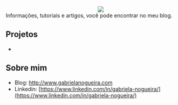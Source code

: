 <div style="text-align:center"><img src="https://1.bp.blogspot.com/-I1ExWT8REoY/XtroFb7Vd9I/AAAAAAAAFag/5SKxRF1g8Y0G7yipPZSYLU6Ct9493n4bwCK4BGAsYHg/d/head-github.png" /></div
# Olá, seja bem vindo(a)!
Olá, meu nome é **Gabriela Nogueira**, sou estudante de **Engenharia da Computação** e estou começando na área de Data Science. Aqui você encontrará os notebooks dos **meus projetos** de **Data Science**, **Machine Learning** e **Deep Learning**.

Informações, tutoriais e artigos, você pode encontrar no meu blog.

## Projetos

 - 

## Sobre mim

 - Blog: http://www.gabrielanogueira.com
 - Linkedin: [https://www.linkedin.com/in/gabriela-nogueira/](https://www.linkedin.com/in/gabriela-nogueira/)